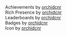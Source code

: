 Achievements by [orchidcnr](https://retroachievements.org/user/orchidcnr)<br>
Rich Presence by [orchidcnr](https://retroachievements.org/user/orchidcnr)<br>
Leaderboards by [orchidcnr](https://retroachievements.org/user/orchidcnr)<br>
Badges by [orchidcnr](https://retroachievements.org/user/orchidcnr)<br>
Icon by [orchidcnr](https://retroachievements.org/user/orchidcnr)
